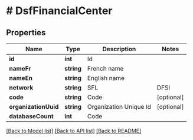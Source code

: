 # # DsfFinancialCenter

## Properties

Name | Type | Description | Notes
------------ | ------------- | ------------- | -------------
**id** | **int** | Id | 
**nameFr** | **string** | French name | 
**nameEn** | **string** | English name | 
**network** | **string** | SFL|DFSI|DFSIN|VMD | 
**code** | **string** | Code | [optional] 
**organizationUuid** | **string** | Organization Unique Id | [optional] 
**databaseCount** | **int** | Code | 

[[Back to Model list]](../../README.md#documentation-for-models) [[Back to API list]](../../README.md#documentation-for-api-endpoints) [[Back to README]](../../README.md)


